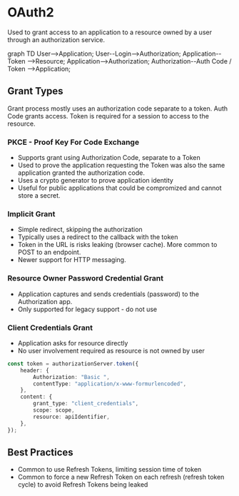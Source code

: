 # OAuth2

Used to grant access to an application to a resource owned by a user through an authorization service.

<div class="mermaid">
graph TD
    User-->Application;
    User--Login-->Authorization;
    Application-- Token -->Resource;
    Application-->Authorization;
    Authorization--Auth Code / Token -->Application;
</div>

## Grant Types

Grant process mostly uses an authorization code separate to a token. Auth Code grants access. Token is required for a session to access to the resource.

### PKCE - Proof Key For Code Exchange

-   Supports grant using Authorization Code, separate to a Token
-   Used to prove the application requesting the Token was also the same application granted the authorization code.
-   Uses a crypto generator to prove application identity
-   Useful for public applications that could be compromized and cannot store a secret.

### Implicit Grant

-   Simple redirect, skipping the authorization
-   Typically uses a redirect to the callback with the token
-   Token in the URL is risks leaking (browser cache). More common to POST to an endpoint.
-   Newer support for HTTP messaging.

### Resource Owner Password Credential Grant

-   Application captures and sends credentials (password) to the Authorization app.
-   Only supported for legacy support - do not use

### Client Credentials Grant

-   Application asks for resource directly
-   No user involvement required as resource is not owned by user

```typescript
const token = authorizationServer.token({
    header: {
        Authorization: "Basic ",
        contentType: "application/x-www-formurlencoded",
    },
    content: {
        grant_type: "client_credentials",
        scope: scope,
        resource: apiIdentifier,
    },
});
```

## Best Practices

-   Common to use Refresh Tokens, limiting session time of token
-   Common to force a new Refresh Token on each refresh (refresh token cycle) to avoid Refresh Tokens being leaked
